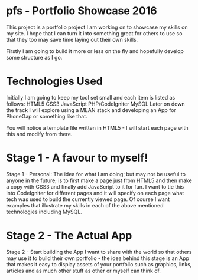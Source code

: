 # pfs - Portfolio Showcase 2016

This project is a portfolio project I am working on to showcase my skills on my site. I hope that I can turn it into something great for others to use so that they too may save time laying out their own skills.

Firstly I am going to build it more or less on the fly and hopefully develop some structure as I go.

# Technologies Used
Initially I am going to keep my tool set small and each item is listed as follows:
  HTML5
  CSS3
  JavaScript
  PHP/CodeIgniter
  MySQL
Later on down the track I will explore using a MEAN stack and developing an App for PhoneGap or something like that.

You will notice a template file written in HTML5 - I will start each page with this and modify from there.

# Stage 1 - A favour to myself!
Stage 1 - Personal: The idea for what I am doing; but may not be useful to anyone in the future; is to first make a page just from HTML5 and then make a copy with CSS3 and finally add JavaScript to it for fun. I want to tie this into CodeIgniter for different pages and it will specify on each page what tech was used to build the currently viewed page. Of course I want examples that illustrate my skills in each of the above mentioned technologies including MySQL.

# Stage 2 - The Actual App
Stage 2 - Start building the App I want to share with the world so that others may use it to build their own portfolio - the idea behind this stage is an App that makes it easy to display assets of your portfolio such as graphics, links, articles and as much other stuff as other or myself can think of.
